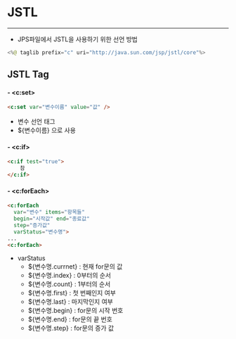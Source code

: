 # JSTL
--------
- JPS파일에서 JSTL을 사용하기 위한 선언 방법
```java
<%@ taglib prefix="c" uri="http://java.sun.com/jsp/jstl/core"%>
```

## JSTL Tag
#### - <c:set>
```html
<c:set var="변수이름" value="값" />
```
  - 변수 선언 태그
  - ${변수이름} 으로 사용

#### - <c:if>
```html
<c:if test="true">
	참
</c:if>
```

#### - <c:forEach>
```html
<c:forEach
  var="변수" items="항목들"
  begin="시작값" end="종료값"
  step="증가값"
  varStatus="변수명">
...
<c:forEach>
```
  - varStatus
    - ${변수명.currnet} : 현재 for문의 값
    - ${변수명.index} : 0부터의 순서
    - ${변수명.count} : 1부터의 순서
    - ${변수명.first} : 첫 번째인지 여부
    - ${변수명.last} : 마지막인지 여부
    - ${변수명.begin} : for문의 시작 번호
    - ${변수명.end} : for문의 끝 번호
    - ${변수명.step} : for문의 증가 값
